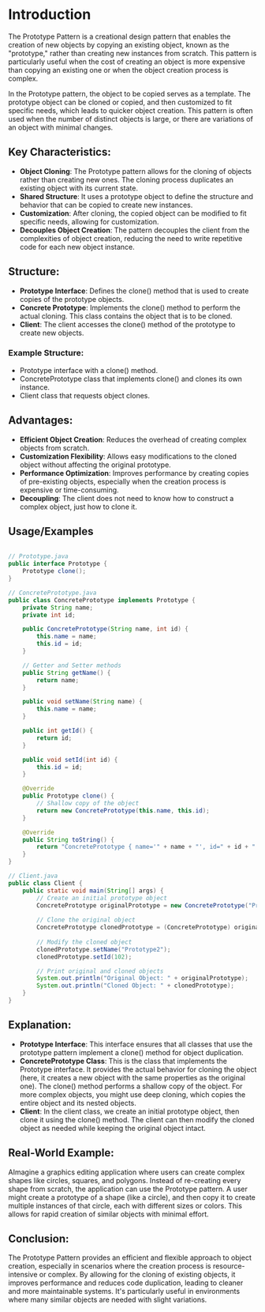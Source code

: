 # Introduction

The Prototype Pattern is a creational design pattern that enables the creation of new objects by copying an existing object, known as the "prototype," rather than creating new instances from scratch. This pattern is particularly useful when the cost of creating an object is more expensive than copying an existing one or when the object creation process is complex.

In the Prototype pattern, the object to be copied serves as a template. The prototype object can be cloned or copied, and then customized to fit specific needs, which leads to quicker object creation. This pattern is often used when the number of distinct objects is large, or there are variations of an object with minimal changes.

## Key Characteristics:

- **Object Cloning**: The Prototype pattern allows for the cloning of objects rather than creating new ones. The cloning process duplicates an existing object with its current state.
- **Shared Structure**: It uses a prototype object to define the structure and behavior that can be copied to create new instances.
- **Customization**: After cloning, the copied object can be modified to fit specific needs, allowing for customization.
- **Decouples Object Creation**: The pattern decouples the client from the complexities of object creation, reducing the need to write repetitive code for each new object instance.

## Structure:

- **Prototype Interface**: Defines the clone() method that is used to create copies of the prototype objects.
- **Concrete Prototype**: Implements the clone() method to perform the actual cloning. This class contains the object that is to be cloned.
- **Client**: The client accesses the clone() method of the prototype to create new objects.

### Example Structure:

- Prototype interface with a clone() method.
- ConcretePrototype class that implements clone() and clones its own instance.
- Client class that requests object clones.

## Advantages:

- **Efficient Object Creation**: Reduces the overhead of creating complex objects from scratch.
- **Customization Flexibility**: Allows easy modifications to the cloned object without affecting the original prototype.
- **Performance Optimization**: Improves performance by creating copies of pre-existing objects, especially when the creation process is expensive or time-consuming.
- **Decoupling**: The client does not need to know how to construct a complex object, just how to clone it.

## Usage/Examples

```java

// Prototype.java
public interface Prototype {
    Prototype clone();
}

// ConcretePrototype.java
public class ConcretePrototype implements Prototype {
    private String name;
    private int id;

    public ConcretePrototype(String name, int id) {
        this.name = name;
        this.id = id;
    }

    // Getter and Setter methods
    public String getName() {
        return name;
    }

    public void setName(String name) {
        this.name = name;
    }

    public int getId() {
        return id;
    }

    public void setId(int id) {
        this.id = id;
    }

    @Override
    public Prototype clone() {
        // Shallow copy of the object
        return new ConcretePrototype(this.name, this.id);
    }

    @Override
    public String toString() {
        return "ConcretePrototype { name='" + name + "', id=" + id + " }";
    }
}

// Client.java
public class Client {
    public static void main(String[] args) {
        // Create an initial prototype object
        ConcretePrototype originalPrototype = new ConcretePrototype("Prototype1", 101);
        
        // Clone the original object
        ConcretePrototype clonedPrototype = (ConcretePrototype) originalPrototype.clone();
        
        // Modify the cloned object
        clonedPrototype.setName("Prototype2");
        clonedPrototype.setId(102);

        // Print original and cloned objects
        System.out.println("Original Object: " + originalPrototype);
        System.out.println("Cloned Object: " + clonedPrototype);
    }
}
```

## Explanation:

- **Prototype Interface**: This interface ensures that all classes that use the prototype pattern implement a clone() method for object duplication.
- **ConcretePrototype Class**: This is the class that implements the Prototype interface. It provides the actual behavior for cloning the object (here, it creates a new object with the same properties as the original one). The clone() method performs a shallow copy of the object. For more complex objects, you might use deep cloning, which copies the entire object and its nested objects.
- **Client**: In the client class, we create an initial prototype object, then clone it using the clone() method. The client can then modify the cloned object as needed while keeping the original object intact.

## Real-World Example:

AImagine a graphics editing application where users can create complex shapes like circles, squares, and polygons. Instead of re-creating every shape from scratch, the application can use the Prototype pattern. A user might create a prototype of a shape (like a circle), and then copy it to create multiple instances of that circle, each with different sizes or colors. This allows for rapid creation of similar objects with minimal effort.

## Conclusion:

The Prototype Pattern provides an efficient and flexible approach to object creation, especially in scenarios where the creation process is resource-intensive or complex. By allowing for the cloning of existing objects, it improves performance and reduces code duplication, leading to cleaner and more maintainable systems. It's particularly useful in environments where many similar objects are needed with slight variations.
